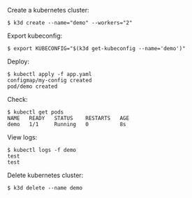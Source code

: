 
Create a kubernetes cluster:

```
$ k3d create --name="demo" --workers="2"
```

Export kubeconfig:

```
$ export KUBECONFIG="$(k3d get-kubeconfig --name='demo')"
```

Deploy:

```
$ kubectl apply -f app.yaml
configmap/my-config created
pod/demo created
```

Check:

```
$ kubectl get pods
NAME   READY   STATUS    RESTARTS   AGE
demo   1/1     Running   0          8s
```

View logs:

```
$ kubectl logs -f demo
test
test
```

Delete kubernetes cluster:

```
$ k3d delete --name demo
```
